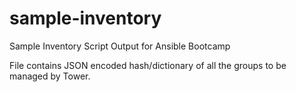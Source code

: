 # sample-inventory
Sample Inventory Script Output for Ansible Bootcamp

File contains JSON encoded hash/dictionary of all the groups to be managed by Tower. 
